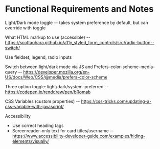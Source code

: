 # Functional Requirements and Notes

Light/Dark mode toggle -- takes system preference by default, but can override with toggle

What HTML markup to use (accessible) -- https://scottaohara.github.io/a11y_styled_form_controls/src/radio-button--switch/

Use fieldset, legend, radio inputs

Switch between light/dark mode via JS and Prefers-color-scheme-media-query -- https://developer.mozilla.org/en-US/docs/Web/CSS/@media/prefers-color-scheme

Three option toggle: light/dark/system-preferred -- https://codepen.io/renddrew/pen/bRomab

CSS Variables (custom properties) -- https://css-tricks.com/updating-a-css-variable-with-javascript/

Accessibility

- Use correct heading tags
- Screenreader-only text for card titles/username -- https://www.accessibility-developer-guide.com/examples/hiding-elements/visually/
